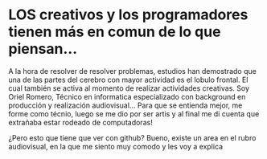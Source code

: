# LOS creativos y los programadores tienen más en comun de lo que piensan...
A la hora de resolver de resolver problemas, estudios han demostrado que una de las partes del cerebro con mayor actividad es el lobulo frontal. El cual también se activa al momento de realizar actividades creativas.
Soy Oriel Romero, Técnico en informatica especializado con background en producción y realización audiovisual... Para que se entienda mejor, me forme como técnio, luego se me dio por ser artis y al final me di cuenta que extrañaba estar rodeado de computadoras!

¿Pero esto que tiene que ver  con github? Bueno, existe un area en el rubro audiovisual, en la que me siento muy comodo y les voy a explica


<!--
**oriel-r/oriel-r** is a ✨ _special_ ✨ repository because its `README.md` (this file) appears on your GitHub profile.

Here are some ideas to get you started:

- 🔭 I’m currently working on ...
- 🌱 I’m currently learning ...
- 👯 I’m looking to collaborate on ...
- 🤔 I’m looking for help with ...
- 💬 Ask me about ...
- 📫 How to reach me: ...
- 😄 Pronouns: ...
- ⚡ Fun fact: ...
-->

